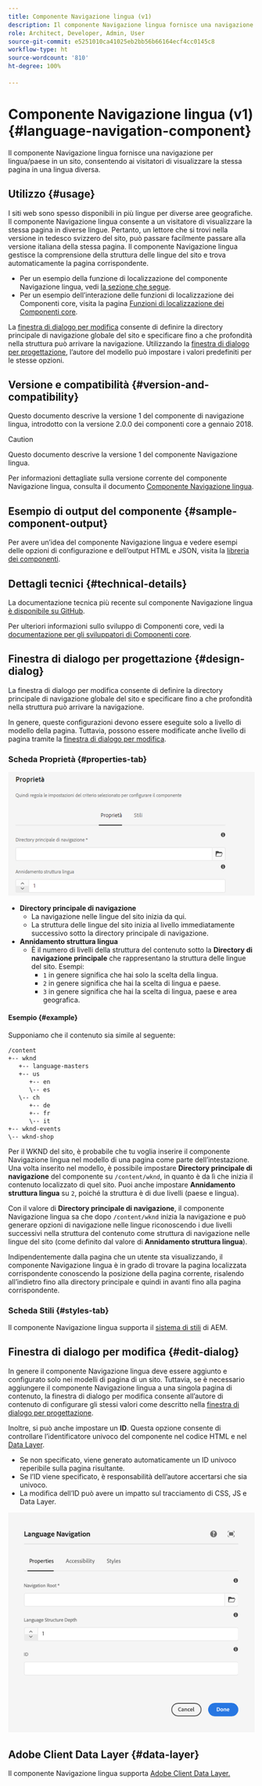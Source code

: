 ```yaml
---
title: Componente Navigazione lingua (v1)
description: Il componente Navigazione lingua fornisce una navigazione per lingua/paese in un sito, consentendo ai visitatori di visualizzare la stessa pagina in una lingua diversa.
role: Architect, Developer, Admin, User
source-git-commit: e5251010ca41025eb2bb56b66164ecf4cc0145c8
workflow-type: ht
source-wordcount: '810'
ht-degree: 100%

---
```



# Componente Navigazione lingua (v1) {#language-navigation-component}

Il componente Navigazione lingua fornisce una navigazione per lingua/paese in un sito, consentendo ai visitatori di visualizzare la stessa pagina in una lingua diversa.

## Utilizzo {#usage}

I siti web sono spesso disponibili in più lingue per diverse aree geografiche. Il componente Navigazione lingua consente a un visitatore di visualizzare la stessa pagina in diverse lingue. Pertanto, un lettore che si trovi nella versione in tedesco svizzero del sito, può passare facilmente passare alla versione italiana della stessa pagina. Il componente Navigazione lingua gestisce la comprensione della struttura delle lingue del sito e trova automaticamente la pagina corrispondente.

* Per un esempio della funzione di localizzazione del componente Navigazione lingua, vedi [la sezione che segue](#example).
* Per un esempio dell’interazione delle funzioni di localizzazione dei Componenti core, visita la pagina [Funzioni di localizzazione dei Componenti core](/help/get-started/localization.md).

La [finestra di dialogo per modifica](#edit-dialog) consente di definire la directory principale di navigazione globale del sito e specificare fino a che profondità nella struttura può arrivare la navigazione. Utilizzando la [finestra di dialogo per progettazione](#design-dialog), l’autore del modello può impostare i valori predefiniti per le stesse opzioni.

## Versione e compatibilità {#version-and-compatibility}

Questo documento descrive la versione 1 del componente di navigazione lingua, introdotto con la versione 2.0.0 dei componenti core a gennaio 2018.

>[!CAUTION]
>
>Questo documento descrive la versione 1 del componente Navigazione lingua.
>
>Per informazioni dettagliate sulla versione corrente del componente Navigazione lingua, consulta il documento [Componente Navigazione lingua](/help/components/language-navigation.md).

## Esempio di output del componente {#sample-component-output}

Per avere un’idea del componente Navigazione lingua e vedere esempi delle opzioni di configurazione e dell’output HTML e JSON, visita la [libreria dei componenti](https://adobe.com/go/aem_cmp_library_langnav_it).

## Dettagli tecnici {#technical-details}

La documentazione tecnica più recente sul componente Navigazione lingua [è disponibile su GitHub](https://adobe.com/go/aem_cmp_tech_langnav_v1_it).

Per ulteriori informazioni sullo sviluppo di Componenti core, vedi la [documentazione per gli sviluppatori di Componenti core](/help/developing/overview.md).

## Finestra di dialogo per progettazione {#design-dialog}

La finestra di dialogo per modifica consente di definire la directory principale di navigazione globale del sito e specificare fino a che profondità nella struttura può arrivare la navigazione.

In genere, queste configurazioni devono essere eseguite solo a livello di modello della pagina. Tuttavia, possono essere modificate anche livello di pagina tramite la [finestra di dialogo per modifica](#edit-dialog).

### Scheda Proprietà {#properties-tab}

![Finestra di dialogo per progettazione del componente Navigazione lingua](/help/assets/language-navigation-design.png)

* **Directory principale di navigazione**
   * La navigazione nelle lingue del sito inizia da qui.
   * La struttura delle lingue del sito inizia al livello immediatamente successivo sotto la directory principale di navigazione.
* **Annidamento struttura lingua**
   * È il numero di livelli della struttura del contenuto sotto la **Directory di navigazione principale** che rappresentano la struttura delle lingue del sito. Esempi:
      * `1` in genere significa che hai solo la scelta della lingua.
      * `2` in genere significa che hai la scelta di lingua e paese.
      * `3` in genere significa che hai la scelta di lingua, paese e area geografica.

#### Esempio {#example}

Supponiamo che il contenuto sia simile al seguente:

```
/content
+-- wknd
   +-- language-masters
   +-- us
      +-- en
      \-- es
   \-- ch
      +-- de
      +-- fr
      \-- it
+-- wknd-events
\-- wknd-shop
```

Per il WKND del sito, è probabile che tu voglia inserire il componente Navigazione lingua nel modello di una pagina come parte dell’intestazione. Una volta inserito nel modello, è possibile impostare **Directory principale di navigazione** del componente su `/content/wknd`, in quanto è da lì che inizia il contenuto localizzato di quel sito. Puoi anche impostare **Annidamento struttura lingua** su `2`, poiché la struttura è di due livelli (paese e lingua).

Con il valore di **Directory principale di navigazione**, il componente Navigazione lingua sa che dopo `/content/wknd` inizia la navigazione e può generare opzioni di navigazione nelle lingue riconoscendo i due livelli successivi nella struttura del contenuto come struttura di navigazione nelle lingue del sito (come definito dal valore di **Annidamento struttura lingua**).

Indipendentemente dalla pagina che un utente sta visualizzando, il componente Navigazione lingua è in grado di trovare la pagina localizzata corrispondente conoscendo la posizione della pagina corrente, risalendo all’indietro fino alla directory principale e quindi in avanti fino alla pagina corrispondente.

### Scheda Stili {#styles-tab}

Il componente Navigazione lingua supporta il [sistema di stili](/help/get-started/authoring.md#component-styling) di AEM.

## Finestra di dialogo per modifica {#edit-dialog}

In genere il componente Navigazione lingua deve essere aggiunto e configurato solo nei modelli di pagina di un sito. Tuttavia, se è necessario aggiungere il componente Navigazione lingua a una singola pagina di contenuto, la finestra di dialogo per modifica consente all’autore di contenuto di configurare gli stessi valori come descritto nella [finestra di dialogo per progettazione](#design-dialog).

Inoltre, si può anche impostare un **ID**. Questa opzione consente di controllare l’identificatore univoco del componente nel codice HTML e nel [Data Layer](/help/developing/data-layer/overview.md).

* Se non specificato, viene generato automaticamente un ID univoco reperibile sulla pagina risultante.
* Se l’ID viene specificato, è responsabilità dell’autore accertarsi che sia univoco.
* La modifica dell’ID può avere un impatto sul tracciamento di CSS, JS e Data Layer.

![Finestra di dialogo per modifica del componente Navigazione lingua](/help/assets/language-navigation-edit.png)

## Adobe Client Data Layer {#data-layer}

Il componente Navigazione lingua supporta [Adobe Client Data Layer.](/help/developing/data-layer/overview.md)
